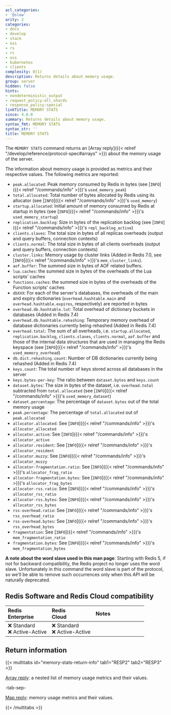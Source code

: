 ```yaml
---
acl_categories:
- '@slow'
arity: 2
categories:
- docs
- develop
- stack
- oss
- rs
- rc
- oss
- kubernetes
- clients
complexity: O(1)
description: Returns details about memory usage.
group: server
hidden: false
hints:
- nondeterministic_output
- request_policy:all_shards
- response_policy:special
linkTitle: MEMORY STATS
since: 4.0.0
summary: Returns details about memory usage.
syntax_fmt: MEMORY STATS
syntax_str: ''
title: MEMORY STATS
---
```

The `MEMORY STATS` command returns an [Array reply]({{< relref "/develop/reference/protocol-spec#arrays" >}}) about the memory usage of the
server.

The information about memory usage is provided as metrics and their respective
values. The following metrics are reported:

*   `peak.allocated`: Peak memory consumed by Redis in bytes (see [`INFO`]({{< relref "/commands/info" >}})'s
     `used_memory_peak`)
*   `total.allocated`: Total number of bytes allocated by Redis using its
     allocator (see [`INFO`]({{< relref "/commands/info" >}})'s `used_memory`)
*   `startup.allocated`: Initial amount of memory consumed by Redis at startup
     in bytes (see [`INFO`]({{< relref "/commands/info" >}})'s `used_memory_startup`)
*   `replication.backlog`: Size in bytes of the replication backlog (see
     [`INFO`]({{< relref "/commands/info" >}})'s `repl_backlog_active`)
*   `clients.slaves`: The total size in bytes of all replicas overheads (output
     and query buffers, connection contexts)
*   `clients.normal`: The total size in bytes of all clients overheads (output
     and query buffers, connection contexts)
*   `cluster.links`: Memory usage by cluster links (Added in Redis 7.0, see [`INFO`]({{< relref "/commands/info" >}})'s `mem_cluster_links`).
*   `aof.buffer`: The summed size in bytes of AOF related buffers.
*   `lua.caches`: the summed size in bytes of the overheads of the Lua scripts'
     caches
*   `functions.caches`: the summed size in bytes of the overheads of the Function scripts'
     caches
*   `dbXXX`: For each of the server's databases, the overheads of the main and
     expiry dictionaries (`overhead.hashtable.main` and
    `overhead.hashtable.expires`, respectively) are reported in bytes
*   `overhead.db.hashtable.lut`: Total overhead of dictionary buckets in databases (Added in Redis 7.4)
*   `overhead.db.hashtable.rehashing`: Temporary memory overhead of database dictionaries currently being rehashed (Added in Redis 7.4) 
*   `overhead.total`: The sum of all overheads, i.e. `startup.allocated`,
     `replication.backlog`, `clients.slaves`, `clients.normal`, `aof.buffer` and
     those of the internal data structures that are used in managing the
     Redis keyspace (see [`INFO`]({{< relref "/commands/info" >}})'s `used_memory_overhead`)
*   `db.dict.rehashing.count`: Number of DB dictionaries currently being rehashed (Added in Redis 7.4)
*   `keys.count`: The total number of keys stored across all databases in the
     server
*   `keys.bytes-per-key`: The ratio between `dataset.bytes` and `keys.count` 
*   `dataset.bytes`: The size in bytes of the dataset, i.e. `overhead.total`
     subtracted from `total.allocated` (see [`INFO`]({{< relref "/commands/info" >}})'s `used_memory_dataset`)
*   `dataset.percentage`: The percentage of `dataset.bytes` out of the total
     memory usage
*   `peak.percentage`: The percentage of `total.allocated` out of
     `peak.allocated`
*   `allocator.allocated`: See [`INFO`]({{< relref "/commands/info" >}})'s `allocator_allocated`
*   `allocator.active`: See [`INFO`]({{< relref "/commands/info" >}})'s `allocator_active`
*   `allocator.resident`: See [`INFO`]({{< relref "/commands/info" >}})'s `allocator_resident`
*   `allocator.muzzy`: See [`INFO`]({{< relref "/commands/info" >}})'s `allocator_muzzy`
*   `allocator-fragmentation.ratio`: See [`INFO`]({{< relref "/commands/info" >}})'s `allocator_frag_ratio`
*   `allocator-fragmentation.bytes`: See [`INFO`]({{< relref "/commands/info" >}})'s `allocator_frag_bytes`
*   `allocator-rss.ratio`: See [`INFO`]({{< relref "/commands/info" >}})'s `allocator_rss_ratio`
*   `allocator-rss.bytes`: See [`INFO`]({{< relref "/commands/info" >}})'s `allocator_rss_bytes`
*   `rss-overhead.ratio`: See [`INFO`]({{< relref "/commands/info" >}})'s `rss_overhead_ratio`
*   `rss-overhead.bytes`: See [`INFO`]({{< relref "/commands/info" >}})'s `rss_overhead_bytes`
*   `fragmentation`: See [`INFO`]({{< relref "/commands/info" >}})'s `mem_fragmentation_ratio`
*   `fragmentation.bytes`: See [`INFO`]({{< relref "/commands/info" >}})'s `mem_fragmentation_bytes`

**A note about the word slave used in this man page**: Starting with Redis 5, if not for backward compatibility, the Redis project no longer uses the word slave. Unfortunately in this command the word slave is part of the protocol, so we'll be able to remove such occurrences only when this API will be naturally deprecated.

## Redis Software and Redis Cloud compatibility

| Redis<br />Enterprise | Redis<br />Cloud | <span style="min-width: 9em; display: table-cell">Notes</span> |
|:----------------------|:-----------------|:------|
| <span title="Not supported">&#x274c; Standard</span><br /><span title="Not supported"><nobr>&#x274c; Active-Active</nobr></span> | <span title="Not supported">&#x274c; Standard</span><br /><span title="Not supported"><nobr>&#x274c; Active-Active</nobr></span> |  |

## Return information

{{< multitabs id="memory-stats-return-info" 
    tab1="RESP2" 
    tab2="RESP3" >}}

[Array reply](../../develop/reference/protocol-spec#arrays): a nested list of memory usage metrics and their values.

-tab-sep-

[Map reply](../../develop/reference/protocol-spec#maps): memory usage metrics and their values.

{{< /multitabs >}}
